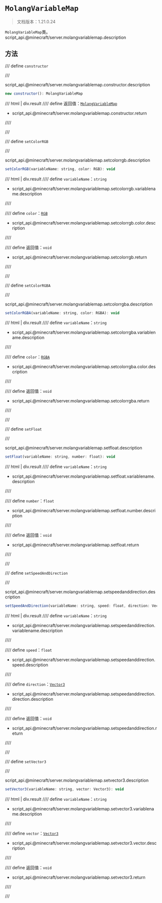 # `MolangVariableMap`

> 文档版本：1.21.0.24

`MolangVariableMap`类。script_api.@minecraft/server.molangvariablemap.description

## 方法

/// define
`constructor`


///

script_api.@minecraft/server.molangvariablemap.constructor.description

```js
new constructor(): MolangVariableMap
```

/// html | div.result
//// define
返回值：[`MolangVariableMap`](./molangvariablemap.md)

- script_api.@minecraft/server.molangvariablemap.constructor.return


////

///


/// define
`setColorRGB`


///

script_api.@minecraft/server.molangvariablemap.setcolorrgb.description

```js
setColorRGB(variableName: string, color: RGB): void
```

/// html | div.result
//// define
`variableName`：`string`

- script_api.@minecraft/server.molangvariablemap.setcolorrgb.variablename.description


////

//// define
`color`：[`RGB`](./rgb.md)

- script_api.@minecraft/server.molangvariablemap.setcolorrgb.color.description


////

//// define
返回值：`void`

- script_api.@minecraft/server.molangvariablemap.setcolorrgb.return


////

///


/// define
`setColorRGBA`


///

script_api.@minecraft/server.molangvariablemap.setcolorrgba.description

```js
setColorRGBA(variableName: string, color: RGBA): void
```

/// html | div.result
//// define
`variableName`：`string`

- script_api.@minecraft/server.molangvariablemap.setcolorrgba.variablename.description


////

//// define
`color`：[`RGBA`](./rgba.md)

- script_api.@minecraft/server.molangvariablemap.setcolorrgba.color.description


////

//// define
返回值：`void`

- script_api.@minecraft/server.molangvariablemap.setcolorrgba.return


////

///


/// define
`setFloat`


///

script_api.@minecraft/server.molangvariablemap.setfloat.description

```js
setFloat(variableName: string, number: float): void
```

/// html | div.result
//// define
`variableName`：`string`

- script_api.@minecraft/server.molangvariablemap.setfloat.variablename.description


////

//// define
`number`：`float`

- script_api.@minecraft/server.molangvariablemap.setfloat.number.description


////

//// define
返回值：`void`

- script_api.@minecraft/server.molangvariablemap.setfloat.return


////

///


/// define
`setSpeedAndDirection`


///

script_api.@minecraft/server.molangvariablemap.setspeedanddirection.description

```js
setSpeedAndDirection(variableName: string, speed: float, direction: Vector3): void
```

/// html | div.result
//// define
`variableName`：`string`

- script_api.@minecraft/server.molangvariablemap.setspeedanddirection.variablename.description


////

//// define
`speed`：`float`

- script_api.@minecraft/server.molangvariablemap.setspeedanddirection.speed.description


////

//// define
`direction`：[`Vector3`](./vector3.md)

- script_api.@minecraft/server.molangvariablemap.setspeedanddirection.direction.description


////

//// define
返回值：`void`

- script_api.@minecraft/server.molangvariablemap.setspeedanddirection.return


////

///


/// define
`setVector3`


///

script_api.@minecraft/server.molangvariablemap.setvector3.description

```js
setVector3(variableName: string, vector: Vector3): void
```

/// html | div.result
//// define
`variableName`：`string`

- script_api.@minecraft/server.molangvariablemap.setvector3.variablename.description


////

//// define
`vector`：[`Vector3`](./vector3.md)

- script_api.@minecraft/server.molangvariablemap.setvector3.vector.description


////

//// define
返回值：`void`

- script_api.@minecraft/server.molangvariablemap.setvector3.return


////

///

